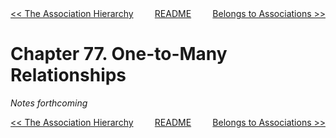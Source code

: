 <div>
<div style='float: left'><a href='ch76-the-association-hierarchy.md'>&lt;&lt; The Association Hierarchy</a></div>
<div style='float: right'><a href='ch78-belongs-to-associations.md'>Belongs to Associations &gt;&gt;</a></div>
<div style='float: inline-auto;text-align:center'><a href='README.md'>README</a></div>
<div style="clear: both"></div>
</div>

# Chapter 77. One-to-Many Relationships

*Notes forthcoming*

<div>
<div style='float: left'><a href='ch76-the-association-hierarchy.md'>&lt;&lt; The Association Hierarchy</a></div>
<div style='float: right'><a href='ch78-belongs-to-associations.md'>Belongs to Associations &gt;&gt;</a></div>
<div style='float: inline-auto;text-align:center'><a href='README.md'>README</a></div>
<div style="clear: both"></div>
</div>